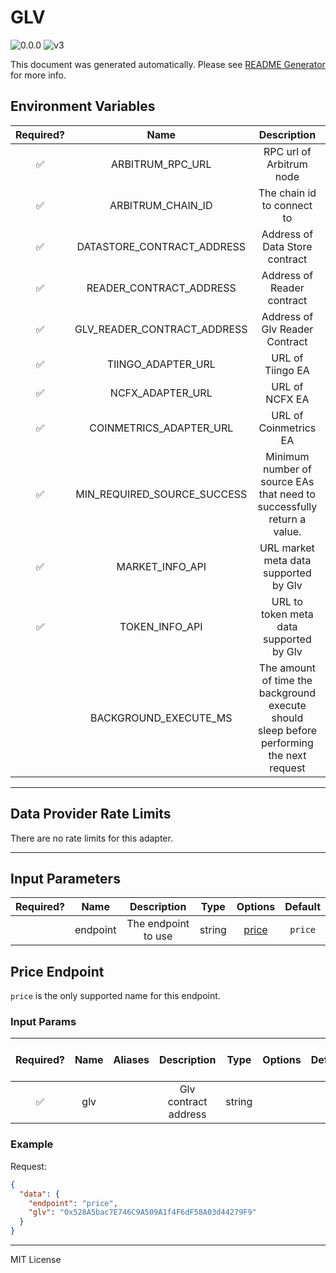 # GLV

![0.0.0](https://img.shields.io/github/package-json/v/smartcontractkit/external-adapters-js?filename=packages/composites/glv-token/package.json) ![v3](https://img.shields.io/badge/framework%20version-v3-blueviolet)

This document was generated automatically. Please see [README Generator](../../scripts#readme-generator) for more info.

## Environment Variables

| Required? |            Name             |                                        Description                                        |  Type  | Options |                   Default                    |
| :-------: | :-------------------------: | :---------------------------------------------------------------------------------------: | :----: | :-----: | :------------------------------------------: |
|    ✅     |      ARBITRUM_RPC_URL       |                                 RPC url of Arbitrum node                                  | string |         |                                              |
|    ✅     |      ARBITRUM_CHAIN_ID      |                                The chain id to connect to                                 | number |         |                   `42161`                    |
|    ✅     | DATASTORE_CONTRACT_ADDRESS  |                              Address of Data Store contract                               | string |         | `0xFD70de6b91282D8017aA4E741e9Ae325CAb992d8` |
|    ✅     |   READER_CONTRACT_ADDRESS   |                                Address of Reader contract                                 | string |         | `0x0537C767cDAC0726c76Bb89e92904fe28fd02fE1` |
|    ✅     | GLV_READER_CONTRACT_ADDRESS |                              Address of Glv Reader Contract                               | string |         | `0x6a9505D0B44cFA863d9281EA5B0b34cB36243b45` |
|    ✅     |     TIINGO_ADAPTER_URL      |                                     URL of Tiingo EA                                      | string |         |                                              |
|    ✅     |      NCFX_ADAPTER_URL       |                                      URL of NCFX EA                                       | string |         |                                              |
|    ✅     |   COINMETRICS_ADAPTER_URL   |                                   URL of Coinmetrics EA                                   | string |         |                                              |
|    ✅     | MIN_REQUIRED_SOURCE_SUCCESS |          Minimum number of source EAs that need to successfully return a value.           | number |         |                     `2`                      |
|    ✅     |       MARKET_INFO_API       |                           URL market meta data supported by Glv                           | string |         |  `https://arbitrum-api.gmxinfra.io/markets`  |
|    ✅     |       TOKEN_INFO_API        |                          URL to token meta data supported by Glv                          | string |         |  `https://arbitrum-api.gmxinfra.io/tokens`   |
|           |    BACKGROUND_EXECUTE_MS    | The amount of time the background execute should sleep before performing the next request | number |         |                   `10000`                    |

---

## Data Provider Rate Limits

There are no rate limits for this adapter.

---

## Input Parameters

| Required? |   Name   |     Description     |  Type  |         Options          | Default |
| :-------: | :------: | :-----------------: | :----: | :----------------------: | :-----: |
|           | endpoint | The endpoint to use | string | [price](#price-endpoint) | `price` |

## Price Endpoint

`price` is the only supported name for this endpoint.

### Input Params

| Required? | Name | Aliases |     Description      |  Type  | Options | Default | Depends On | Not Valid With |
| :-------: | :--: | :-----: | :------------------: | :----: | :-----: | :-----: | :--------: | :------------: |
|    ✅     | glv  |         | Glv contract address | string |         |         |            |                |

### Example

Request:

```json
{
  "data": {
    "endpoint": "price",
    "glv": "0x528A5bac7E746C9A509A1f4F6dF58A03d44279F9"
  }
}
```

---

MIT License
